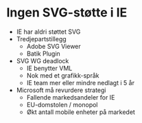 # Ingen SVG-støtte i IE #

* IE har aldri støttet SVG
* Tredjepartstillegg
  * Adobe SVG Viewer
  * Batik Plugin
* SVG WG deadlock
  * IE benytter VML
  * Nok med et grafikk-språk
  * IE team mer eller mindre nedlagt i 5 år
* Microsoft må revurdere strategi
  * Fallende markedsandeler for IE
  * EU-domstolen / monopol
  * Økt antall mobile enheter på markedet
